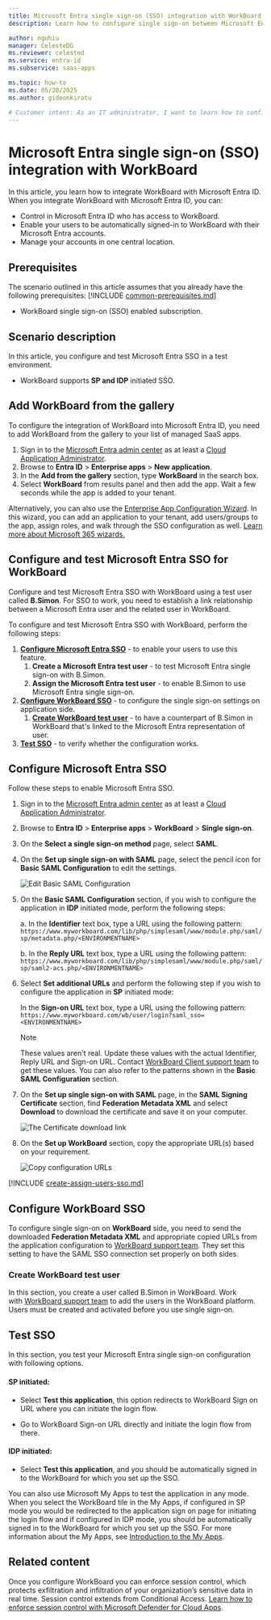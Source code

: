 ```yaml
---
title: Microsoft Entra single sign-on (SSO) integration with WorkBoard
description: Learn how to configure single sign-on between Microsoft Entra ID and WorkBoard.

author: nguhiu
manager: CelesteDG
ms.reviewer: celested
ms.service: entra-id
ms.subservice: saas-apps

ms.topic: how-to
ms.date: 05/20/2025
ms.author: gideonkiratu

# Customer intent: As an IT administrator, I want to learn how to configure single sign-on between Microsoft Entra ID and WorkBoard so that I can control who has access to WorkBoard, enable automatic sign-in with Microsoft Entra accounts, and manage my accounts in one central location.
---
```


# Microsoft Entra single sign-on (SSO) integration with WorkBoard

In this article,  you learn how to integrate WorkBoard with Microsoft Entra ID. When you integrate WorkBoard with Microsoft Entra ID, you can:

* Control in Microsoft Entra ID who has access to WorkBoard.
* Enable your users to be automatically signed-in to WorkBoard with their Microsoft Entra accounts.
* Manage your accounts in one central location.

## Prerequisites
The scenario outlined in this article assumes that you already have the following prerequisites:
[!INCLUDE [common-prerequisites.md](~/identity/saas-apps/includes/common-prerequisites.md)]
* WorkBoard single sign-on (SSO) enabled subscription.

## Scenario description

In this article,  you configure and test Microsoft Entra SSO in a test environment.

* WorkBoard supports **SP and IDP** initiated SSO.

## Add WorkBoard from the gallery

To configure the integration of WorkBoard into Microsoft Entra ID, you need to add WorkBoard from the gallery to your list of managed SaaS apps.

1. Sign in to the [Microsoft Entra admin center](https://entra.microsoft.com) as at least a [Cloud Application Administrator](~/identity/role-based-access-control/permissions-reference.md#cloud-application-administrator).
1. Browse to **Entra ID** > **Enterprise apps** > **New application**.
1. In the **Add from the gallery** section, type **WorkBoard** in the search box.
1. Select **WorkBoard** from results panel and then add the app. Wait a few seconds while the app is added to your tenant.

 Alternatively, you can also use the [Enterprise App Configuration Wizard](https://portal.office.com/AdminPortal/home?Q=Docs#/azureadappintegration). In this wizard, you can add an application to your tenant, add users/groups to the app, assign roles, and walk through the SSO configuration as well. [Learn more about Microsoft 365 wizards.](/microsoft-365/admin/misc/azure-ad-setup-guides)

<a name='configure-and-test-azure-ad-sso-for-workboard'></a>

## Configure and test Microsoft Entra SSO for WorkBoard

Configure and test Microsoft Entra SSO with WorkBoard using a test user called **B.Simon**. For SSO to work, you need to establish a link relationship between a Microsoft Entra user and the related user in WorkBoard.

To configure and test Microsoft Entra SSO with WorkBoard, perform the following steps:

1. **[Configure Microsoft Entra SSO](#configure-azure-ad-sso)** - to enable your users to use this feature.
    1. **Create a Microsoft Entra test user** - to test Microsoft Entra single sign-on with B.Simon.
    1. **Assign the Microsoft Entra test user** - to enable B.Simon to use Microsoft Entra single sign-on.
1. **[Configure WorkBoard SSO](#configure-workboard-sso)** - to configure the single sign-on settings on application side.
    1. **[Create WorkBoard test user](#create-workboard-test-user)** - to have a counterpart of B.Simon in WorkBoard that's linked to the Microsoft Entra representation of user.
1. **[Test SSO](#test-sso)** - to verify whether the configuration works.

<a name='configure-azure-ad-sso'></a>

## Configure Microsoft Entra SSO

Follow these steps to enable Microsoft Entra SSO.

1. Sign in to the [Microsoft Entra admin center](https://entra.microsoft.com) as at least a [Cloud Application Administrator](~/identity/role-based-access-control/permissions-reference.md#cloud-application-administrator).
1. Browse to **Entra ID** > **Enterprise apps** > **WorkBoard** > **Single sign-on**.
1. On the **Select a single sign-on method** page, select **SAML**.
1. On the **Set up single sign-on with SAML** page, select the pencil icon for **Basic SAML Configuration** to edit the settings.

   ![Edit Basic SAML Configuration](common/edit-urls.png)

1. On the **Basic SAML Configuration** section, if you wish to configure the application in **IDP** initiated mode, perform the following steps:

    a. In the **Identifier** text box, type a URL using the following pattern:
    `https://www.myworkboard.com/lib/php/simplesaml/www/module.php/saml/sp/metadata.php/<ENVIRONMENTNAME>`

    b. In the **Reply URL** text box, type a URL using the following pattern:
    `https://www.myworkboard.com/lib/php/simplesaml/www/module.php/saml/sp/saml2-acs.php/<ENVIRONMENTNAME>`

1. Select **Set additional URLs** and perform the following step if you wish to configure the application in **SP** initiated mode:

    In the **Sign-on URL** text box, type a URL using the following pattern:
    `https://www.myworkboard.com/wb/user/login?saml_sso=<ENVIRONMENTNAME>`

	> [!NOTE]
	> These values aren't real. Update these values with the actual Identifier, Reply URL and Sign-on URL. Contact [WorkBoard Client support team](mailto:support@workboard.com) to get these values. You can also refer to the patterns shown in the **Basic SAML Configuration** section.

1. On the **Set up single sign-on with SAML** page, in the **SAML Signing Certificate** section,  find **Federation Metadata XML** and select **Download** to download the certificate and save it on your computer.

	![The Certificate download link](common/metadataxml.png)

1. On the **Set up WorkBoard** section, copy the appropriate URL(s) based on your requirement.

	![Copy configuration URLs](common/copy-configuration-urls.png)

<a name='create-an-azure-ad-test-user'></a>

[!INCLUDE [create-assign-users-sso.md](~/identity/saas-apps/includes/create-assign-users-sso.md)]

## Configure WorkBoard SSO

To configure single sign-on on **WorkBoard** side, you need to send the downloaded **Federation Metadata XML** and appropriate copied URLs from the application configuration to [WorkBoard support team](mailto:support@workboard.com). They set this setting to have the SAML SSO connection set properly on both sides.

### Create WorkBoard test user

In this section, you create a user called B.Simon in WorkBoard. Work with [WorkBoard support team](mailto:support@workboard.com) to add the users in the WorkBoard platform. Users must be created and activated before you use single sign-on.

## Test SSO 

In this section, you test your Microsoft Entra single sign-on configuration with following options. 

#### SP initiated:

* Select **Test this application**, this option redirects to WorkBoard Sign on URL where you can initiate the login flow.  

* Go to WorkBoard Sign-on URL directly and initiate the login flow from there.

#### IDP initiated:

* Select **Test this application**, and you should be automatically signed in to the WorkBoard for which you set up the SSO. 

You can also use Microsoft My Apps to test the application in any mode. When you select the WorkBoard tile in the My Apps, if configured in SP mode you would be redirected to the application sign on page for initiating the login flow and if configured in IDP mode, you should be automatically signed in to the WorkBoard for which you set up the SSO. For more information about the My Apps, see [Introduction to the My Apps](https://support.microsoft.com/account-billing/sign-in-and-start-apps-from-the-my-apps-portal-2f3b1bae-0e5a-4a86-a33e-876fbd2a4510).

## Related content

Once you configure WorkBoard you can enforce session control, which protects exfiltration and infiltration of your organization’s sensitive data in real time. Session control extends from Conditional Access. [Learn how to enforce session control with Microsoft Defender for Cloud Apps](/cloud-app-security/proxy-deployment-aad).
